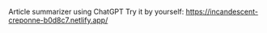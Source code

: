 Article summarizer using ChatGPT
Try it by yourself: https://incandescent-creponne-b0d8c7.netlify.app/
